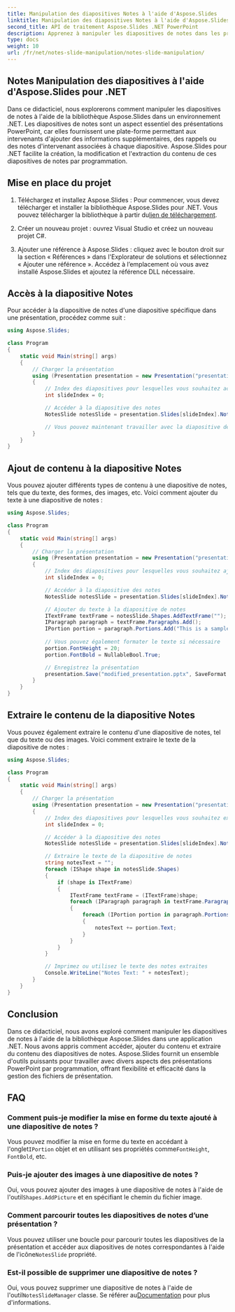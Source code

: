 ```yaml
---
title: Manipulation des diapositives Notes à l'aide d'Aspose.Slides
linktitle: Manipulation des diapositives Notes à l'aide d'Aspose.Slides
second_title: API de traitement Aspose.Slides .NET PowerPoint
description: Apprenez à manipuler les diapositives de notes dans les présentations PowerPoint à l'aide d'Aspose.Slides for .NET. Ce guide étape par étape couvre l'accès, l'ajout de contenu et l'extraction de contenu à partir de diapositives de notes avec des exemples de code source.
type: docs
weight: 10
url: /fr/net/notes-slide-manipulation/notes-slide-manipulation/
---
```

## Notes Manipulation des diapositives à l'aide d'Aspose.Slides pour .NET

Dans ce didacticiel, nous explorerons comment manipuler les diapositives de notes à l'aide de la bibliothèque Aspose.Slides dans un environnement .NET. Les diapositives de notes sont un aspect essentiel des présentations PowerPoint, car elles fournissent une plate-forme permettant aux intervenants d'ajouter des informations supplémentaires, des rappels ou des notes d'intervenant associées à chaque diapositive. Aspose.Slides pour .NET facilite la création, la modification et l'extraction du contenu de ces diapositives de notes par programmation.

## Mise en place du projet

1.  Téléchargez et installez Aspose.Slides : Pour commencer, vous devez télécharger et installer la bibliothèque Aspose.Slides pour .NET. Vous pouvez télécharger la bibliothèque à partir du[lien de téléchargement](https://releases.aspose.com/slides/net/).

2. Créer un nouveau projet : ouvrez Visual Studio et créez un nouveau projet C#.

3. Ajouter une référence à Aspose.Slides : cliquez avec le bouton droit sur la section « Références » dans l'Explorateur de solutions et sélectionnez « Ajouter une référence ». Accédez à l’emplacement où vous avez installé Aspose.Slides et ajoutez la référence DLL nécessaire.

## Accès à la diapositive Notes

Pour accéder à la diapositive de notes d'une diapositive spécifique dans une présentation, procédez comme suit :

```csharp
using Aspose.Slides;

class Program
{
    static void Main(string[] args)
    {
        // Charger la présentation
        using (Presentation presentation = new Presentation("presentation.pptx"))
        {
            // Index des diapositives pour lesquelles vous souhaitez accéder à la diapositive de notes
            int slideIndex = 0;

            // Accéder à la diapositive des notes
            NotesSlide notesSlide = presentation.Slides[slideIndex].NotesSlide;

            // Vous pouvez maintenant travailler avec la diapositive de notes
        }
    }
}
```

## Ajout de contenu à la diapositive Notes

Vous pouvez ajouter différents types de contenu à une diapositive de notes, tels que du texte, des formes, des images, etc. Voici comment ajouter du texte à une diapositive de notes :

```csharp
using Aspose.Slides;

class Program
{
    static void Main(string[] args)
    {
        // Charger la présentation
        using (Presentation presentation = new Presentation("presentation.pptx"))
        {
            // Index des diapositives pour lesquelles vous souhaitez ajouter des notes
            int slideIndex = 0;

            // Accéder à la diapositive des notes
            NotesSlide notesSlide = presentation.Slides[slideIndex].NotesSlide;

            // Ajouter du texte à la diapositive de notes
            ITextFrame textFrame = notesSlide.Shapes.AddTextFrame("");
            IParagraph paragraph = textFrame.Paragraphs.Add();
            IPortion portion = paragraph.Portions.Add("This is a sample note text.");
            
            // Vous pouvez également formater le texte si nécessaire
            portion.FontHeight = 20;
            portion.FontBold = NullableBool.True;

            // Enregistrez la présentation
            presentation.Save("modified_presentation.pptx", SaveFormat.Pptx);
        }
    }
}
```

## Extraire le contenu de la diapositive Notes

Vous pouvez également extraire le contenu d'une diapositive de notes, tel que du texte ou des images. Voici comment extraire le texte de la diapositive de notes :

```csharp
using Aspose.Slides;

class Program
{
    static void Main(string[] args)
    {
        // Charger la présentation
        using (Presentation presentation = new Presentation("presentation.pptx"))
        {
            // Index des diapositives pour lesquelles vous souhaitez extraire des notes
            int slideIndex = 0;

            // Accéder à la diapositive des notes
            NotesSlide notesSlide = presentation.Slides[slideIndex].NotesSlide;

            // Extraire le texte de la diapositive de notes
            string notesText = "";
            foreach (IShape shape in notesSlide.Shapes)
            {
                if (shape is ITextFrame)
                {
                    ITextFrame textFrame = (ITextFrame)shape;
                    foreach (IParagraph paragraph in textFrame.Paragraphs)
                    {
                        foreach (IPortion portion in paragraph.Portions)
                        {
                            notesText += portion.Text;
                        }
                    }
                }
            }

            // Imprimez ou utilisez le texte des notes extraites
            Console.WriteLine("Notes Text: " + notesText);
        }
    }
}
```

## Conclusion

Dans ce didacticiel, nous avons exploré comment manipuler les diapositives de notes à l'aide de la bibliothèque Aspose.Slides dans une application .NET. Nous avons appris comment accéder, ajouter du contenu et extraire du contenu des diapositives de notes. Aspose.Slides fournit un ensemble d'outils puissants pour travailler avec divers aspects des présentations PowerPoint par programmation, offrant flexibilité et efficacité dans la gestion des fichiers de présentation.

## FAQ

### Comment puis-je modifier la mise en forme du texte ajouté à une diapositive de notes ?

 Vous pouvez modifier la mise en forme du texte en accédant à l'onglet`IPortion` objet et en utilisant ses propriétés comme`FontHeight`, `FontBold`, etc.

### Puis-je ajouter des images à une diapositive de notes ?

 Oui, vous pouvez ajouter des images à une diapositive de notes à l'aide de l'outil`Shapes.AddPicture` et en spécifiant le chemin du fichier image.

### Comment parcourir toutes les diapositives de notes d’une présentation ?

 Vous pouvez utiliser une boucle pour parcourir toutes les diapositives de la présentation et accéder aux diapositives de notes correspondantes à l'aide de l'icône`NotesSlide` propriété.

### Est-il possible de supprimer une diapositive de notes ?

Oui, vous pouvez supprimer une diapositive de notes à l'aide de l'outil`NotesSlideManager` classe. Se référer au[Documentation](https://reference.aspose.com/slides/net/aspose.slides/notesslide/) pour plus d'informations.